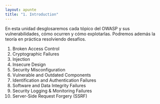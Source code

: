 ```yaml
---
layout: apunte
title: "1. Introduction"
---
```


En esta unidad desglosaremos cada tópico del OWASP y sus vulnerabilidades, cómo ocurren y cómo explotarlas. Podremos además la teoría en práctica resolviendo desafíos.

1. Broken Access Control
2. Cryptographic Failures
3. Injection
4. Insecure Design
5. Security Misconfiguration
6. Vulnerable and Outdated Components
7. Identification and Authentication Failures
8. Software and Data Integrity Failures
9. Security Logging & Monitoring Failures
10. Server-Side Request Forgery (SSRF)